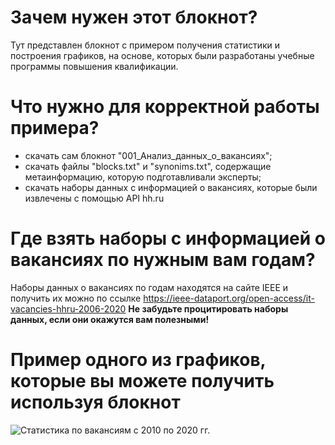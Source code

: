 # Зачем нужен этот блокнот?

Тут представлен блокнот с примером получения статистики и построения графиков, на основе, которых были разработаны учебные программы повышения квалификации.

# Что нужно для корректной работы примера?
 - скачать сам блокнот "001_Анализ_данных_о_вакансиях";
 - скачать файлы "blocks.txt" и "synonims.txt", содержащие метаинформацию, которую подготавливали эксперты;
 - скачать наборы данных с информацией о вакансиях, которые были извлечены с помощью API hh.ru

# Где взять наборы с информацией о вакансиях по нужным вам годам?

Наборы данных о вакансиях по годам находятся на сайте IEEE и получить их можно по ссылке https://ieee-dataport.org/open-access/it-vacancies-hhru-2006-2020
**Не забудьте процитировать наборы данных, если они окажутся вам полезными!**

# Пример одного из графиков, которые вы можете получить используя блокнот

![Статистика по вакансиям с 2010 по 2020 гг.](https://github.com/Digital-UrFU/vacancy_analyser/blob/master/example_notebook/job_statistics.png)

